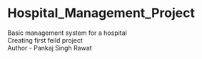 # Hospital_Management_Project
Basic management system for a hospital
<br>
Creating first feild project
<br>
Author - Pankaj Singh Rawat
